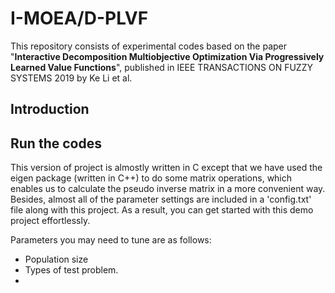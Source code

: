 # I-MOEA/D-PLVF
This repository consists of experimental codes based on the paper "**Interactive Decomposition Multiobjective Optimization Via Progressively Learned Value Functions**", published in IEEE TRANSACTIONS ON FUZZY SYSTEMS 2019 by Ke Li et al.

## Introduction


## Run the codes
This version of project is almostly written in C except that we have used the eigen package (written in C++) to do some matrix operations, which enables us to calculate the pseudo inverse matrix in a more convenient way. Besides, almost all of the parameter settings are included in a 'config.txt' file along with this project. As a result, you can get started with this demo project effortlessly.

Parameters you may need to tune are as follows:
+ Population size
+ Types of test problem.
+ 



